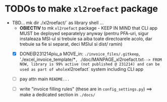 
# TODOs to make `xl2roefact` package

* TBD... mk dir ./xl2roefact/` as library shell ...
    * __OBIECTIV__ to mk `xl2roefact` package - KEEP IN MIND that CLI app MUST be deployed separatelyy anyway (pentru PFA-uri, sigur instaleaza MSI-ul si trebuie sa aiba toate directoarele acolo, dar trebuie sa fie si separat, deci MSIul si dist/ ramin)
    * [x] DONE@231214piu_a MOVE_in: `./invoice_files/.gitkeep`, './excel_invoice_template/*`, `./doc/MANPAGE_xl2roefact.txt`
          --> FROM NOW, library is 99% active (not published @ 231214) and can be used as part of whole `xl2roefact` system including CLI app
    * [ ] pay attn main `README...`
    * [ ] write "invoice filling rules" (these are in `config_settings.py`) ==> make a dedicated section in `./docs/`



